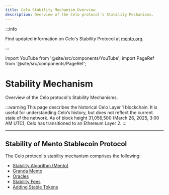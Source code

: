 ```yaml
---
title: Celo Stability Mechanism Overview
description: Overview of the Celo protocol's Stability Mechanisms.
---
```


:::info

Find updated information on Celo's Stability Protocol at [mento.org](https://mento.org).

:::

import YouTube from '@site/src/components/YouTube';
import PageRef from '@site/src/components/PageRef';

# Stability Mechanism

Overview of the Celo protocol's Stability Mechanisms.

:::warning
This page describes the historical Celo Layer 1 blockchain. It is useful for understanding Celo’s history, but does not reflect the current state of the network. As of block height 31,056,500 (March 26, 2025, 3:00 AM UTC), Celo has transitioned to an Ethereum Layer 2.
:::

---

## Stability of Mento Stablecoin Protocol

<YouTube videoId="kYhDUmKuGCY"/>

The Celo protocol's stability mechanism comprises the following:

- [Stability Algorithm (Mento)](/what-is-celo/about-celo-l1/protocol/stability/doto)
- [Granda Mento](/what-is-celo/about-celo-l1/protocol/stability/granda-mento)
- [Oracles](/what-is-celo/about-celo-l1/protocol/stability/oracles)
- [Stability Fees](/what-is-celo/about-celo-l1/protocol/stability/stability-fees)
- [Adding Stable Tokens](/what-is-celo/about-celo-l1/protocol/stability/adding-stable-assets)
